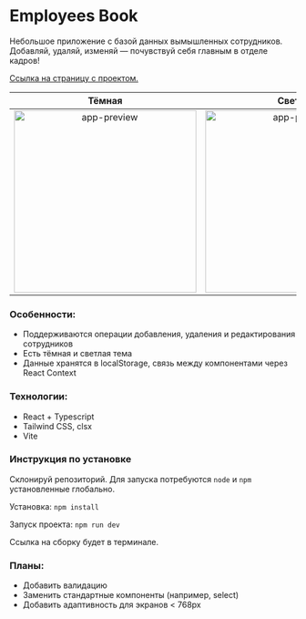 # Employees Book

Небольшое приложение с базой данных вымышленных сотрудников. Добавляй, удаляй, изменяй — почувствуй себя главным в отделе кадров!

[Ссылка на страницу с проектом.](https://clericlvl2.github.io/employees-book/)

Тёмная           |  Светлая
:-------------------------:|:-------------------------:
<img src="https://sun9-52.userapi.com/impg/fAUsB3rV6ih1nWPBNV765WtGn3zf_vPyr8Il0g/c_7ddNQ-U6o.jpg?size=1092x755&quality=96&sign=0ec2bc2e62212f83510e64bf4457dc6c&type=album" alt="app-preview" width="320"/>  |  <img src="https://sun9-46.userapi.com/impg/b1XrO_a0N2Guox3pY3BfWLssN4hnhzeLfWPCxQ/hiDQN66F1Nk.jpg?size=1108x753&quality=96&sign=e3d2d95f289e149e06d6f6e781b639e6&type=album" alt="app-preview" width="320"/>

### Особенности:

- Поддерживаются операции добавления, удаления и редактирования сотрудников
- Есть тёмная и светлая тема
- Данные хранятся в localStorage, связь между компонентами через React Context

### Технологии:

- React + Typescript
- Tailwind CSS, clsx
- Vite

### Инструкция по установке

Склонируй репозиторий. Для запуска потребуются `node` и `npm` установленные глобально.

Установка: `npm install`

Запуск проекта: `npm run dev`

Ссылка на сборку будет в терминале.

### Планы:
- Добавить валидацию
- Заменить стандартные компоненты (например, select)
- Добавить адаптивность для экранов < 768px

